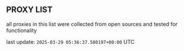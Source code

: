 ## PROXY LIST

all proxies in this list were collected from open sources and tested for functionality

last update: `2025-03-29 05:36:37.580197+00:00` UTC